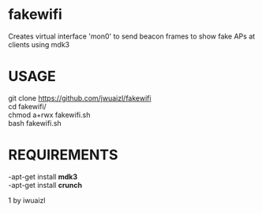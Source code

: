 # fakewifi
Creates virtual interface 'mon0' to send beacon frames to show fake APs at clients using mdk3 <br>

# USAGE
git clone https://github.com/jwuaizl/fakewifi <br>
cd fakewifi/ <br>
chmod a+rwx fakewifi.sh <br>
bash fakewifi.sh <br>

# REQUIREMENTS
-apt-get install <strong>mdk3</strong><br>
-apt-get install <strong>crunch</strong><br>

1 by iwuaizl 
